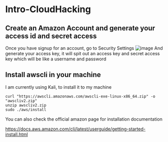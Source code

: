 # Intro-CloudHacking

## Create an Amazon Account and generate your access id and secret access

Once you have signup for an account, go to Security Settings
![image](https://github.com/user-attachments/assets/fc4e09cc-19d6-4b96-8bcb-675a03372618)
 And generate your access key, it will spit out an access key and secret access key which will be like a username and password

## Install awscli in your machine

I am currently using Kali, to install it to my machine
 
```
curl "https://awscli.amazonaws.com/awscli-exe-linux-x86_64.zip" -o "awscliv2.zip"
unzip awscliv2.zip
sudo ./aws/install
```

You can also check the official amazon page for installation documentation 

https://docs.aws.amazon.com/cli/latest/userguide/getting-started-install.html
